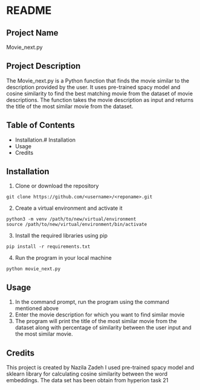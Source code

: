 

# README

## Project Name 
Movie_next.py

## Project Description 
The Movie_next.py is a Python function that finds the movie similar to the description provided by the user. It uses pre-trained spacy model and cosine similarity to find the best matching movie from the dataset of movie descriptions. The function takes the movie description as input and returns the title of the most similar movie from the dataset. 

## Table of Contents
- Installation.# Installation
- Usage
- Credits

## Installation
1. Clone or download the repository
```
git clone https://github.com/<username>/<reponame>.git
```
2. Create a virtual environment and activate it
```
python3 -m venv /path/to/new/virtual/environment
source /path/to/new/virtual/environment/bin/activate
```
3. Install the required libraries using pip
```
pip install -r requirements.txt
```
4. Run the program in your local machine
```
python movie_next.py
```

## Usage
1. In the command prompt, run the program using the command mentioned above
2. Enter the movie description for which you want to find similar movie
3. The program will print the title of the most similar movie from the dataset along with percentage of similarity between the user input and the most similar movie. 

## Credits
This project is created by Nazila Zadeh I used pre-trained spacy model and sklearn library for calculating cosine similarity between the word embeddings.
The data set has been obtain from hyperion task 21
